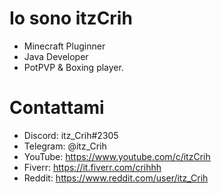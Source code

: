 # Io sono itzCrih
- Minecraft Pluginner
- Java Developer
- PotPVP & Boxing player.
# Contattami
- Discord: itz_Crih#2305
- Telegram: @itz_Crih
- YouTube: https://www.youtube.com/c/itzCrih
- Fiverr: https://it.fiverr.com/crihhh 
- Reddit: https://www.reddit.com/user/itz_Crih
